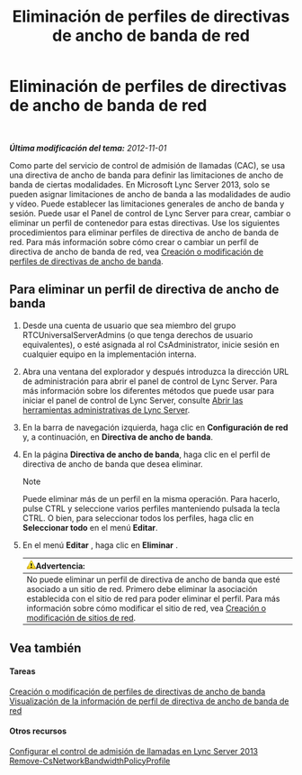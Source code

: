 ﻿---
title: Eliminación de perfiles de directivas de ancho de banda de red
TOCTitle: Eliminación de perfiles de directivas de ancho de banda de red
ms:assetid: 4d6beda8-6aa5-4d5e-8a07-363598f0e0c8
ms:mtpsurl: https://technet.microsoft.com/es-es/library/JJ688050(v=OCS.15)
ms:contentKeyID: 49889079
ms.date: 01/07/2017
mtps_version: v=OCS.15
ms.translationtype: HT
---

# Eliminación de perfiles de directivas de ancho de banda de red

 

_**Última modificación del tema:** 2012-11-01_

Como parte del servicio de control de admisión de llamadas (CAC), se usa una directiva de ancho de banda para definir las limitaciones de ancho de banda de ciertas modalidades. En Microsoft Lync Server 2013, solo se pueden asignar limitaciones de ancho de banda a las modalidades de audio y vídeo. Puede establecer las limitaciones generales de ancho de banda y sesión. Puede usar el Panel de control de Lync Server para crear, cambiar o eliminar un perfil de contenedor para estas directivas. Use los siguientes procedimientos para eliminar perfiles de directiva de ancho de banda de red. Para más información sobre cómo crear o cambiar un perfil de directiva de ancho de banda de red, vea [Creación o modificación de perfiles de directivas de ancho de banda](lync-server-2013-creating-or-modifying-bandwidth-policy-profiles.md).

## Para eliminar un perfil de directiva de ancho de banda

1.  Desde una cuenta de usuario que sea miembro del grupo RTCUniversalServerAdmins (o que tenga derechos de usuario equivalentes), o esté asignada al rol CsAdministrator, inicie sesión en cualquier equipo en la implementación interna.

2.  Abra una ventana del explorador y después introduzca la dirección URL de administración para abrir el panel de control de Lync Server. Para más información sobre los diferentes métodos que puede usar para iniciar el panel de control de Lync Server, consulte [Abrir las herramientas administrativas de Lync Server](lync-server-2013-open-lync-server-administrative-tools.md).

3.  En la barra de navegación izquierda, haga clic en **Configuración de red** y, a continuación, en **Directiva de ancho de banda**.

4.  En la página **Directiva de ancho de banda**, haga clic en el perfil de directiva de ancho de banda que desea eliminar.
    

    > [!NOTE]
    > Puede eliminar más de un perfil en la misma operación. Para hacerlo, pulse CTRL y seleccione varios perfiles manteniendo pulsada la tecla CTRL. O bien, para seleccionar todos los perfiles, haga clic en <STRONG>Seleccionar todo</STRONG> en el menú <STRONG>Editar</STRONG>.



5.  En el menú **Editar** , haga clic en **Eliminar** .
    
    <table>
    <thead>
    <tr class="header">
    <th><img src="images/Gg412910.warning(OCS.15).gif" title="warning" alt="warning" />Advertencia:</th>
    </tr>
    </thead>
    <tbody>
    <tr class="odd">
    <td>No puede eliminar un perfil de directiva de ancho de banda que esté asociado a un sitio de red. Primero debe eliminar la asociación establecida con el sitio de red para poder eliminar el perfil. Para más información sobre cómo modificar el sitio de red, vea <a href="lync-server-2013-creating-or-modifying-network-sites.md">Creación o modificación de sitios de red</a>.</td>
    </tr>
    </tbody>
    </table>


## Vea también

#### Tareas

[Creación o modificación de perfiles de directivas de ancho de banda](lync-server-2013-creating-or-modifying-bandwidth-policy-profiles.md)  
[Visualización de la información de perfil de directiva de ancho de banda de red](lync-server-2013-viewing-network-bandwidth-policy-profile-information.md)  

#### Otros recursos

[Configurar el control de admisión de llamadas en Lync Server 2013](lync-server-2013-configure-call-admission-control.md)  
[Remove-CsNetworkBandwidthPolicyProfile](remove-csnetworkbandwidthpolicyprofile.md)

